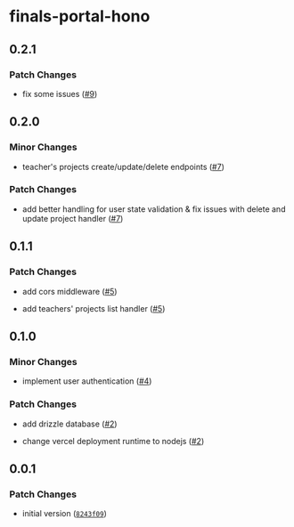 # finals-portal-hono

## 0.2.1

### Patch Changes

- fix some issues ([#9](https://github.com/IslamZaoui/finals-portal-hono/pull/9))

## 0.2.0

### Minor Changes

- teacher's projects create/update/delete endpoints ([#7](https://github.com/IslamZaoui/finals-portal-hono/pull/7))

### Patch Changes

- add better handling for user state validation & fix issues with delete and update project handler ([#7](https://github.com/IslamZaoui/finals-portal-hono/pull/7))

## 0.1.1

### Patch Changes

- add cors middleware ([#5](https://github.com/IslamZaoui/finals-portal-hono/pull/5))

- add teachers' projects list handler ([#5](https://github.com/IslamZaoui/finals-portal-hono/pull/5))

## 0.1.0

### Minor Changes

- implement user authentication ([#4](https://github.com/IslamZaoui/finals-portal-hono/pull/4))

### Patch Changes

- add drizzle database ([#2](https://github.com/IslamZaoui/finals-portal-hono/pull/2))

- change vercel deployment runtime to nodejs ([#2](https://github.com/IslamZaoui/finals-portal-hono/pull/2))

## 0.0.1

### Patch Changes

- initial version ([`8243f09`](https://github.com/IslamZaoui/finals-portal-hono/commit/8243f09d00b3d82aa22dd90d5724724a4a5b96db))

